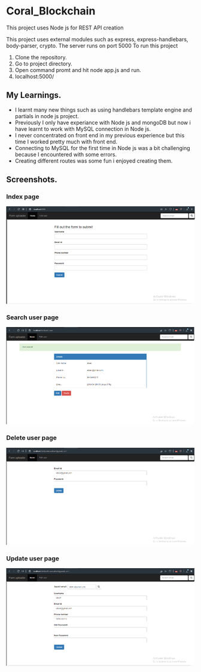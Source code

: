 # Coral_Blockchain

This project uses Node js for REST API creation

This project uses external modules such as express, express-handlebars, body-parser, crypto.
The server runs on port 5000
To run this project
1. Clone the repository.
2. Go to project directory.
3. Open command promt and hit node app.js and run.
4. localhost:5000/

## My Learnings.
  * I learnt many new things such as using handlebars template engine and partials in node js project.
  * Previously I only have experiance with Node js and mongoDB but now i have learnt to work with MySQL connection in Node js.
  * I never concentrated on front end in my previous experience but this time I worked pretty much with front end.
  * Connecting to MySQL for the first time in Node js was a bit challenging because I encountered with some errors.
  * Creating different routes was some fun i enjoyed creating them.
  
## Screenshots.
### Index page
![Alt text](https://github.com/ManivannanBel/Coral_Blockchain/blob/master/screenshots/home.png?raw=true "Title")
### Search user page
![Alt text](https://github.com/ManivannanBel/Coral_Blockchain/blob/master/screenshots/users.png?raw=true "Title")
### Delete user page
![Alt text](https://github.com/ManivannanBel/Coral_Blockchain/blob/master/screenshots/delete.png?raw=true "Title")
### Update user page
![Alt text](https://github.com/ManivannanBel/Coral_Blockchain/blob/master/screenshots/update.png?raw=true "Title")
